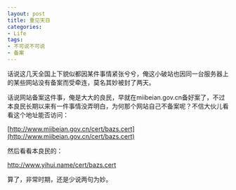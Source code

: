 ```yaml
---
layout: post
title: 重见天日
categories:
- Life
tags:
- 不可说不可说
- 备案
---
```


话说这几天全国上下貌似都因某件事情紧张兮兮，俺这小破站也因同一台服务器上的某些网站没有备案而受牵连，莫名其妙被封了两天。

话说网站备案这件事，俺是大大的良民，早就在miibeian.gov.cn备好案了，不过本良民长期以来有一件事情没弄明白，为何那个网站自己不备案呢？不信大伙儿看看这个地址能否访问：

[http://www.miibeian.gov.cn/cert/bazs.cert](http://www.miibeian.gov.cn/cert/bazs.cert)

然后看看本良民的：

[http://www.yihui.name/cert/bazs.cert ](http://www.yihui.name/cert/bazs.cert)

算了，非常时期，还是少说两句为妙。
